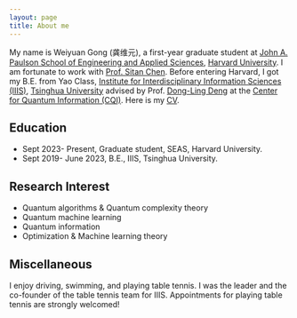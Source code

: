 ```yaml
---
layout: page
title: About me
---
```


My name is Weiyuan Gong (龚维元), a first-year graduate student at [John A. Paulson School of Engineering and Applied Sciences](https://seas.harvard.edu/), [Harvard University](https://www.harvard.edu/). I am fortunate to work with [Prof. Sitan Chen](https://sitanchen.com/). Before entering Harvard, I got my B.E. from Yao Class, [Institute for Interdisciplinary Information Sciences (IIIS)](https://iiis.tsinghua.edu.cn/), [Tsinghua University](https://www.tsinghua.edu.cn/en/) advised by Prof. [Dong-Ling Deng](https://iiis.tsinghua.edu.cn/en/dengdl/) at the [Center for Quantum Information (CQI)](https://cqi.tsinghua.edu.cn/). Here is my [CV](assets/files/CV_WG_4_24.pdf).


## Education

- Sept 2023- Present, Graduate student, SEAS, Harvard University.
- Sept 2019- June 2023, B.E., IIIS, Tsinghua University.

## Research Interest

- Quantum algorithms & Quantum complexity theory
- Quantum machine learning
- Quantum information
- Optimization & Machine learning theory

## Miscellaneous

I enjoy driving, swimming, and playing table tennis. I was the leader and the co-founder of the table tennis team for IIIS. Appointments for playing table tennis are strongly welcomed!
